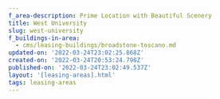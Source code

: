 ```yaml
---
f_area-description: Prime Location with Beautiful Scenery
title: West University
slug: west-university
f_buildings-in-area:
  - cms/leasing-buildings/broadstone-toscano.md
updated-on: '2022-03-24T23:02:25.868Z'
created-on: '2022-03-24T20:53:24.798Z'
published-on: '2022-03-24T23:02:49.537Z'
layout: '[leasing-areas].html'
tags: leasing-areas
---
```



